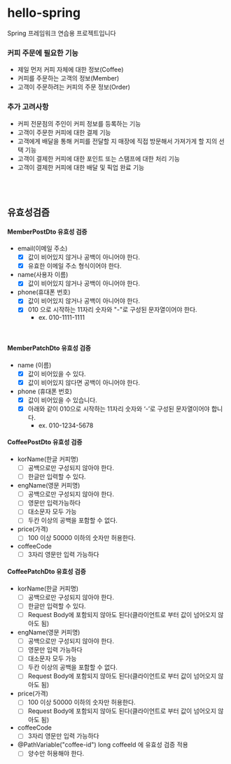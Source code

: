 # hello-spring
Spring 프레임워크 연습용 프로젝트입니다

### 커피 주문에 필요한 기능
- 제일 먼저 커피 자체에 대한 정보(Coffee)
- 커피를 주문하는 고객의 정보(Member)
- 고객이 주문하려는 커피의 주문 정보(Order)

### 추가 고려사항
- 커피 전문점의 주인이 커피 정보를 등록하는 기능
- 고객이 주문한 커피에 대한 결제 기능
- 고객에게 배달을 통해 커피를 전달할 지 매장에 직접 방문해서 가져가게 할 지의 선택 기능
- 고객이 결제한 커피에 대한 포인트 또는 스탬프에 대한 처리 기능
- 고객이 결제한 커피에 대한 배달 및 픽업 완료 기능

<br> <br>

## 유효성검즘
#### MemberPostDto 유효성 검증
- email(이메일 주소)
  - [x] 값이 비어있지 않거나 공백이 아니어야 한다.
  - [x] 유효한 이메일 주소 형식이어야 한다.
  
- name(사용자 이름)
  - [x] 값이 비어있지 않거나 공백이 아니어야 한다.

- phone(휴대폰 번호)
  - [x] 값이 비어있지 않거나 공백이 아니어야 한다.
  - [x] 010 으로 시작하는 11자리 숫자와 "-"로 구성된 문자열이어야 한다.
    - ex. 010-1111-1111
  
<br>

#### MemberPatchDto 유효성 검증
- name (이름)
  - [x] 값이 비어있을 수 있다.
  - [x] 값이 비어있지 않다면 공백이 아니어야 한다.

- phone (휴대폰 번호)
  - [x] 값이 비어있을 수 있습니다.
  - [x] 아래와 같이 010으로 시작하는 11자리 숫자와 ‘-’로 구성된 문자열이어야 합니다.
    - ex. 010-1234-5678

#### CoffeePostDto 유효성 검증
- korName(한글 커피명)
  - [ ] 공백으로만 구성되지 않아야 한다.
  - [ ] 한글만 입력할 수 있다.
- engName(영문 커피명)
  - [ ] 공백으로만 구성되지 않아야 한다.
  - [ ] 영문만 입력가능하다
  - [ ] 대소문자 모두 가능
  - [ ] 두칸 이상의 공백을 포함할 수 없다.
- price(가격)
  - [ ] 100 이상 50000 이하의 숫자만 허용한다.
- coffeeCode
  - [ ] 3자리 영문만 입력 가능하다

#### CoffeePatchDto 유효성 검증
- korName(한글 커피명) 
  - [ ] 공백으로만 구성되지 않아야 한다.
  - [ ] 한글만 입력할 수 있다.
  - [ ] Request Body에 포함되지 않아도 된다(클라이언트로 부터 값이 넘어오지 않아도 됨)
- engName(영문 커피명)
  - [ ] 공백으로만 구성되지 않아야 한다.
  - [ ] 영문만 입력 가능하다
  - [ ] 대소문자 모두 가능
  - [ ] 두칸 이상의 공백을 포함할 수 없다.
  - [ ] Request Body에 포함되지 않아도 된다(클라이언트로 부터 값이 넘어오지 않아도 됨)
- price(가격)
  - [ ] 100 이상 50000 이하의 숫자만 허용한다.
  - [ ] Request Body에 포함되지 않아도 된다(클라이언트로 부터 값이 넘어오지 않아도 됨)
- coffeeCode
  - [ ] 3자리 영문만 입력 가능하다
- @PathVariable("coffee-id") long coffeeId 에 유효성 검증 적용
  - [ ] 양수만 허용해야 한다.